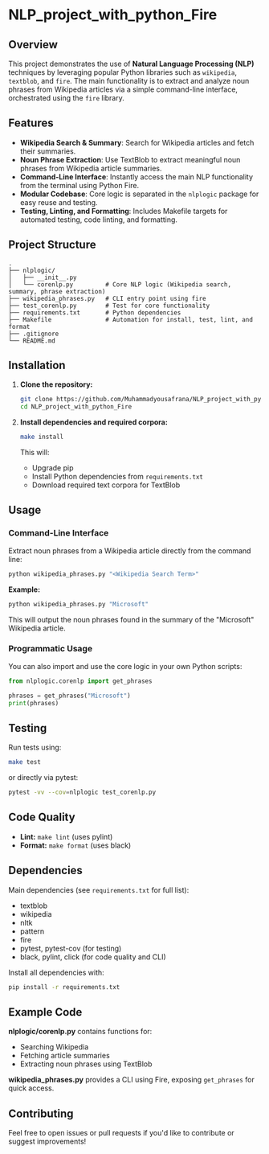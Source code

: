 # NLP_project_with_python_Fire

## Overview

This project demonstrates the use of **Natural Language Processing (NLP)** techniques by leveraging popular Python libraries such as `wikipedia`, `textblob`, and `fire`. The main functionality is to extract and analyze noun phrases from Wikipedia articles via a simple command-line interface, orchestrated using the `fire` library.

## Features

- **Wikipedia Search & Summary**: Search for Wikipedia articles and fetch their summaries.
- **Noun Phrase Extraction**: Use TextBlob to extract meaningful noun phrases from Wikipedia article summaries.
- **Command-Line Interface**: Instantly access the main NLP functionality from the terminal using Python Fire.
- **Modular Codebase**: Core logic is separated in the `nlplogic` package for easy reuse and testing.
- **Testing, Linting, and Formatting**: Includes Makefile targets for automated testing, code linting, and formatting.

## Project Structure

```
.
├── nlplogic/
│   ├── __init__.py
│   └── corenlp.py         # Core NLP logic (Wikipedia search, summary, phrase extraction)
├── wikipedia_phrases.py   # CLI entry point using fire
├── test_corenlp.py        # Test for core functionality
├── requirements.txt       # Python dependencies
├── Makefile               # Automation for install, test, lint, and format
├── .gitignore
└── README.md
```

## Installation

1. **Clone the repository:**
   ```bash
   git clone https://github.com/Muhammadyousafrana/NLP_project_with_python_Fire.git
   cd NLP_project_with_python_Fire
   ```

2. **Install dependencies and required corpora:**
   ```bash
   make install
   ```
   This will:
   - Upgrade pip
   - Install Python dependencies from `requirements.txt`
   - Download required text corpora for TextBlob

## Usage

### Command-Line Interface

Extract noun phrases from a Wikipedia article directly from the command line:

```bash
python wikipedia_phrases.py "<Wikipedia Search Term>"
```

**Example:**
```bash
python wikipedia_phrases.py "Microsoft"
```
This will output the noun phrases found in the summary of the "Microsoft" Wikipedia article.

### Programmatic Usage

You can also import and use the core logic in your own Python scripts:

```python
from nlplogic.corenlp import get_phrases

phrases = get_phrases("Microsoft")
print(phrases)
```

## Testing

Run tests using:

```bash
make test
```
or directly via pytest:
```bash
pytest -vv --cov=nlplogic test_corenlp.py
```

## Code Quality

- **Lint:** `make lint` (uses pylint)
- **Format:** `make format` (uses black)

## Dependencies

Main dependencies (see `requirements.txt` for full list):

- textblob
- wikipedia
- nltk
- pattern
- fire
- pytest, pytest-cov (for testing)
- black, pylint, click (for code quality and CLI)

Install all dependencies with:
```bash
pip install -r requirements.txt
```

## Example Code

**nlplogic/corenlp.py** contains functions for:
- Searching Wikipedia
- Fetching article summaries
- Extracting noun phrases using TextBlob

**wikipedia_phrases.py** provides a CLI using Fire, exposing `get_phrases` for quick access.

## Contributing

Feel free to open issues or pull requests if you'd like to contribute or suggest improvements!
